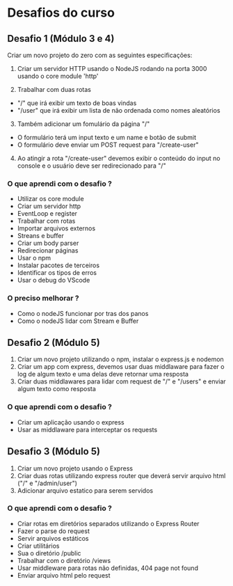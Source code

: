 # Desafios do curso
## Desafio 1 (Módulo 3 e 4)
Criar um novo projeto do zero com as seguintes especificações:

1) Criar um servidor HTTP usando o NodeJS rodando na porta 3000 usando o core module 'http'

2) Trabalhar com duas rotas

*  "/" que irá exibir um texto de boas vindas
*  "/user" que irá exibir um lista de não ordenada como nomes aleatórios

3) Também adicionar um fomulário da página "/"
* O formulário terá um input texto e um name e botão de submit
* O formulário deve enviar um POST request para "/create-user"

4) Ao atingir a rota "/create-user" devemos exibir o conteúdo do input no console e o usuário deve ser redirecionado para "/"
### O que aprendi com o desafio ? 
* Utilizar os core module
* Criar um servidor http
* EventLoop e register
* Trabalhar com rotas
* Importar arquivos externos
* Streans e buffer
* Criar um body parser
* Redirecionar páginas
* Usar o npm
* Instalar pacotes de terceiros
* Identificar os tipos de erros
* Usar o debug do VScode
### O preciso melhorar ?   
* Como o nodeJS funcionar por tras dos panos 
* Como o nodeJS lidar com Stream e Buffer
## Desafio 2 (Módulo 5)
1) Criar um novo projeto utilizando o npm, instalar o express.js e nodemon
2) Criar um app com express, devemos usar duas middlaware para fazer o log de algum texto e uma delas deve retornar uma resposta
3) Criar duas middlawares para lidar com request de "/" e "/users" e enviar algum texto como resposta
### O que aprendi com o desafio ? 
* Criar um aplicação usando o express
* Usar as middlaware para interceptar os requests

## Desafio 3 (Módulo 5)
1) Criar um novo projeto usando o Express
2) Criar duas rotas utilizando express router que deverá servir arquivo html ("/" e "/admin/user")
3) Adicionar arquivo estatico para serem servidos
### O que aprendi com o desafio ? 
* Criar rotas em diretórios separados utilizando o Express Router
* Fazer o parse do request
* Servir arquivos estáticos 
* Criar utilitários
* Sua o diretório /public
* Trabalhar com o diretório /views
* Usar middleware para rotas não definidas, 404 page not found
* Enviar arquivo html pelo request